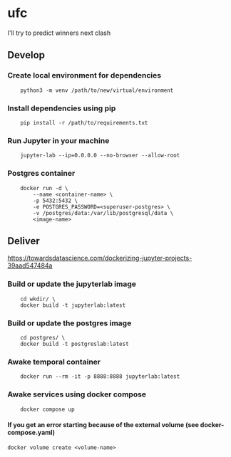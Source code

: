 # ufc

I'll try to predict winners next clash

## Develop

### Create local environment for dependencies

```
    python3 -m venv /path/to/new/virtual/environment
```

### Install dependencies using pip

```
    pip install -r /path/to/requirements.txt
```

### Run Jupyter in your machine

```
    jupyter-lab --ip=0.0.0.0 --no-browser --allow-root
```

### Postgres container

```
    docker run -d \
        --name <container-name> \
        -p 5432:5432 \
        -e POSTGRES_PASSWORD=<superuser-postgres> \
        -v /postgres/data:/var/lib/postgresql/data \
        <image-name> 
```

## Deliver

https://towardsdatascience.com/dockerizing-jupyter-projects-39aad547484a

### Build or update the jupyterlab image

```
    cd wkdir/ \
    docker build -t jupyterlab:latest
```

### Build or update the postgres image

```
    cd postgres/ \
    docker build -t postgreslab:latest
```

### Awake temporal container

```
    docker run --rm -it -p 8888:8888 jupyterlab:latest
```

### Awake services using docker compose 

```
    docker compose up
```

#### If you get an error starting because of the external volume (see docker-compose.yaml)

```
docker volume create <volume-name>
```


